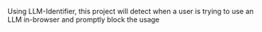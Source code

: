 Using LLM-Identifier, this project will detect when a user is trying to use an LLM in-browser and promptly block the usage
